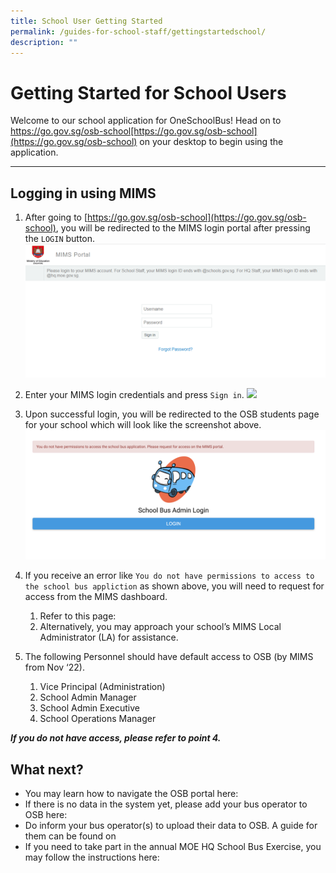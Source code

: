 ```yaml
---
title: School User Getting Started
permalink: /guides-for-school-staff/gettingstartedschool/
description: ""
---
```

Getting Started for School Users
================================

Welcome to our school application for OneSchoolBus! Head on to  https://go.gov.sg/osb-school[https://go.gov.sg/osb-school](https://go.gov.sg/osb-school) on your desktop to begin using the application.

* * *

Logging in using MIMS
---------------------

1.  After going to [https://go.gov.sg/osb-school](https://go.gov.sg/osb-school), you will be redirected to the MIMS login portal after pressing the `LOGIN` button.
![](/images/mimsloginpage.png)

2.  Enter your MIMS login credentials and press `Sign in`.
![](https://oneschoolbus.notion.site/image/https%3A%2F%2Fs3-us-west-2.amazonaws.com%2Fsecure.notion-static.com%2Faa2e9cb2-c2de-43f5-b7b2-d7612306c676%2FUntitled.png?table=block&id=a9f96be0-6153-4806-822f-04abd5dfa217&spaceId=03dd1dc8-cfa6-48f9-bb2c-83758dd144e6&width=2000&userId=&cache=v2)
    
3.  Upon successful login, you will be redirected to the OSB students page for your school which will look like the screenshot above.
![](/images/osbschoolloginissue.png)
    
4.  If you receive an error like `You do not have permissions to access to the school bus appliction` as shown above, you will need to request for access from the MIMS dashboard.
    
    1.  Refer to this page: 
    2.  Alternatively, you may approach your school’s MIMS Local Administrator (LA) for assistance.
5.  The following Personnel should have default access to OSB (by MIMS from Nov ‘22).
    
    1.  Vice Principal (Administration)
    2.  School Admin Manager
    3.  School Admin Executive
    4.  School Operations Manager

_************************If you do not have access, please refer to point 4.************************_

What next?
----------

*   You may learn how to navigate the OSB portal here: 
*   If there is no data in the system yet, please add your bus operator to OSB here: 
*   Do inform your bus operator(s) to upload their data to OSB. A guide for them can be found on 
*   If you need to take part in the annual MOE HQ School Bus Exercise, you may follow the instructions here: